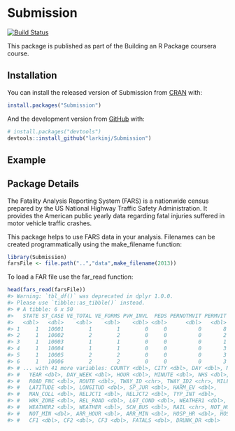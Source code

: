 
<!-- README.md is generated from README.Rmd. Please edit that file -->

# Submission

<!-- badges: start -->

[![Build
Status](https://travis-ci.org/larkinj/Submission.svg?branch=master)](https://travis-ci.org/larkinj/Submission)
<!-- badges: end -->

This package is published as part of the Building an R Package coursera
course.

## Installation

You can install the released version of Submission from
[CRAN](https://CRAN.R-project.org) with:

``` r
install.packages("Submission")
```

And the development version from [GitHub](https://github.com/) with:

``` r
# install.packages("devtools")
devtools::install_github("larkinj/Submission")
```

## Example

## Package Details

The Fatality Analysis Reporting System (FARS) is a nationwide census
prepared by the US National Highway Traffic Safety Administration. It
provides the American public yearly data regarding fatal injuries
suffered in motor vehicle traffic crashes.

This package helps to use FARS data in your analysis. Filenames can be
created programmatically using the make\_filename function:

``` r
library(Submission)
farsFile <- file.path("..","data",make_filename(2013))
```

To load a FAR file use the far\_read function:

``` r
head(fars_read(farsFile))
#> Warning: `tbl_df()` was deprecated in dplyr 1.0.0.
#> Please use `tibble::as_tibble()` instead.
#> # A tibble: 6 x 50
#>   STATE ST_CASE VE_TOTAL VE_FORMS PVH_INVL  PEDS PERNOTMVIT PERMVIT PERSONS
#>   <dbl>   <dbl>    <dbl>    <dbl>    <dbl> <dbl>      <dbl>   <dbl>   <dbl>
#> 1     1   10001        1        1        0     0          0       8       8
#> 2     1   10002        2        2        0     0          0       2       2
#> 3     1   10003        1        1        0     0          0       1       1
#> 4     1   10004        1        1        0     0          0       3       3
#> 5     1   10005        2        2        0     0          0       3       3
#> 6     1   10006        2        2        0     0          0       3       3
#> # ... with 41 more variables: COUNTY <dbl>, CITY <dbl>, DAY <dbl>, MONTH <dbl>,
#> #   YEAR <dbl>, DAY_WEEK <dbl>, HOUR <dbl>, MINUTE <dbl>, NHS <dbl>,
#> #   ROAD_FNC <dbl>, ROUTE <dbl>, TWAY_ID <chr>, TWAY_ID2 <chr>, MILEPT <dbl>,
#> #   LATITUDE <dbl>, LONGITUD <dbl>, SP_JUR <dbl>, HARM_EV <dbl>,
#> #   MAN_COLL <dbl>, RELJCT1 <dbl>, RELJCT2 <dbl>, TYP_INT <dbl>,
#> #   WRK_ZONE <dbl>, REL_ROAD <dbl>, LGT_COND <dbl>, WEATHER1 <dbl>,
#> #   WEATHER2 <dbl>, WEATHER <dbl>, SCH_BUS <dbl>, RAIL <chr>, NOT_HOUR <dbl>,
#> #   NOT_MIN <dbl>, ARR_HOUR <dbl>, ARR_MIN <dbl>, HOSP_HR <dbl>, HOSP_MN <dbl>,
#> #   CF1 <dbl>, CF2 <dbl>, CF3 <dbl>, FATALS <dbl>, DRUNK_DR <dbl>
```
